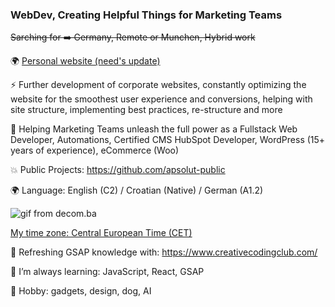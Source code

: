 ### WebDev, Creating Helpful Things for Marketing Teams

~~Sarching for ➡️ Germany, Remote or Munchen, Hybrid work~~


🌍 [Personal website (need's update)](https://aleksandarperisic.com/)

⚡ Further development of corporate websites, constantly optimizing the website for the smoothest user experience and conversions, helping with site structure, implementing best practices, re-structure and more

🚀 Helping Marketing Teams unleash the full power as a Fullstack Web Developer, Automations, Certified CMS HubSpot Developer, WordPress (15+ years of experience), eCommerce (Woo)

💥 Public Projects: https://github.com/apsolut-public

🌍 Language: English (C2) / Croatian (Native) / German (A1.2) 



![gif from decom.ba](https://github.com/apsolut/apsolut/blob/main/apsolut-space.gif?raw=true)

[My time zone: Central European Time (CET)](https://www.worldtimebuddy.com/?pl=1&lid=3191281,2825297,5419384,5128581&h=3191281&hf=1)

🤔 Refreshing GSAP knowledge with: https://www.creativecodingclub.com/

🌱 I’m always learning: JavaScript, React, GSAP

🔭 Hobby: gadgets, design, dog, AI

<!--
**apsolut/apsolut** is a ✨ _special_ ✨ repository because its `README.md` (this file) appears on your GitHub profile.

Here are some ideas to get you started:

- 🔭 I’m currently working on ...
- 🌱 I’m currently learning ...
- 👯 I’m looking to collaborate on ...
- 🤔 I’m looking for help with ...
- 💬 Ask me about ...
- 📫 How to reach me: ...
- 😄 Pronouns: ...
- ⚡ Fun fact: ...
-->
